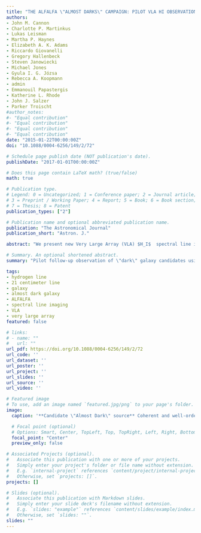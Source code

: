 ```yaml
---
title: "THE ALFALFA \"ALMOST DARKS\" CAMPAIGN: PILOT VLA HI OBSERVATIONS OF FIVE HIGH MASS-TO-LIGHT RATIO SYSTEMS"
authors:
- John M. Cannon
- Charlotte P. Martinkus
- Lukas Leisman
- Martha P. Haynes
- Elizabeth A. K. Adams
- Riccardo Giovanelli
- Gregory Hallenbeck
- Steven Janowiecki
- Michael Jones
- Gyula I. G. Józsa
- Rebecca A. Koopmann
- admin
- Emmanouil Papastergis
- Katherine L. Rhode
- John J. Salzer
- Parker Troischt
#author_notes:
#- "Equal contribution"
#- "Equal contribution"
#- "Equal contribution"
#- "Equal contribution"
date: "2015-01-22T00:00:00Z"
doi: "10.1088/0004-6256/149/2/72"

# Schedule page publish date (NOT publication's date).
publishDate: "2017-01-01T00:00:00Z"

# Does this page contain LaTeX math? (true/false)
math: true

# Publication type.
# Legend: 0 = Uncategorized; 1 = Conference paper; 2 = Journal article;
# 3 = Preprint / Working Paper; 4 = Report; 5 = Book; 6 = Book section;
# 7 = Thesis; 8 = Patent
publication_types: ["2"]

# Publication name and optional abbreviated publication name.
publication: "The Astronomical Journal"
publication_short: "Astron. J."

abstract: "We present new Very Large Array (VLA) $H_I$  spectral line imaging of five sources discovered by the ALFALFA extragalactic survey. These targets are drawn from a larger sample of systems that were not uniquely identified with optical counterparts during ALFALFA processing, and as such have unusually high $H_I$ mass to light ratios. The candidate \"Almost Dark\" objects fall into four broad categories: (1) objects with nearby $H_I$  neighbors that are likely of tidal origin; (2) objects that appear to be part of a system of multiple $H_I$ sources, but which may not be tidal in origin; (3) objects isolated from nearby ALFALFA $H_I$  detections, but located near a gas-poor early type galaxy; (4) apparently isolated sources, with no object of coincident redshift within ${\\sim}400$ kpc. Roughly 75% of the 200 objects without identified counterparts in the $\\alpha$.40 database (Haynes et al. 2011) fall into category 1 (likely tidal), and were not considered for synthesis follow-up observations. The pilot sample presented here (AGC193953, AGC208602, AGC208399, AGC226178, and AGC233638) contains the first five sources observed as part of a larger effort to characterize $H_I$  sources with no readily identifiable optical counterpart at single dish resolution ($3.'5$). These objects span a range of $H_I$  mass $[7.41 < \\log(M_{H_I}) < 9.51]$ and $H_I$  mass to B-band luminosity ratios $(3 < M_{H_I}/L_B < 9)$. We compare the $H_I$  total intensity and velocity fields to optical imaging drawn from the Sloan Digital Sky Survey and to ultraviolet imaging drawn from archival GALEX observations. Four of the sources with uncertain or no optical counterpart in the ALFALFA data are identified with low surface brightness optical counterparts in Sloan Digital Sky Survey imaging when compared with VLA $H_I$  intensity maps, and appear to be galaxies with clear signs of ordered rotation in the $H_I$  velocity fields. Three of these are detected in far-ultraviolet GALEX images, a likely indication of star formation within the last few hundred Myrs. One source (AGC208602) is likely tidal in nature, associated with the NGC 3370 group. Consistent with previous efforts, we find no \"dark galaxies\" in this limited sample. However, the present observations do reveal complex sources with suppressed star formation, highlighting both the observational difficulties and the necessity of synthesis follow-up observations to understand these extreme objects."

# Summary. An optional shortened abstract.
summary: "Pilot follow-up observation of \"dark\" galaxy candidates using the Very Large Array."

tags:
- hydrogen line
- 21 centimeter line
- galaxy
- almost dark galaxy
- ALFALFA
- spectral line imaging
- VLA
- very large array
featured: false

# links:
# - name: ""
#   url: ""
url_pdf: https://doi.org/10.1088/0004-6256/149/2/72
url_code: ''
url_dataset: ''
url_poster: ''
url_project: ''
url_slides: ''
url_source: ''
url_video: ''

# Featured image
# To use, add an image named `featured.jpg/png` to your page's folder. 
image:
  caption: '**Candidate \"Almost Dark\" source** Coherent and well-ordered rotation spanning a projected velocity width of ${\\sim}40$ km s$^-1$ indicates this candidate is a star-forming dwarf irregular galaxy.'

  # Focal point (optional)
  # Options: Smart, Center, TopLeft, Top, TopRight, Left, Right, BottomLeft, Bottom, BottomRight
  focal_point: "Center"
  preview_only: false

# Associated Projects (optional).
#   Associate this publication with one or more of your projects.
#   Simply enter your project's folder or file name without extension.
#   E.g. `internal-project` references `content/project/internal-project/index.md`.
#   Otherwise, set `projects: []`.
projects: []

# Slides (optional).
#   Associate this publication with Markdown slides.
#   Simply enter your slide deck's filename without extension.
#   E.g. `slides: "example"` references `content/slides/example/index.md`.
#   Otherwise, set `slides: ""`.
slides: ""
---
```


